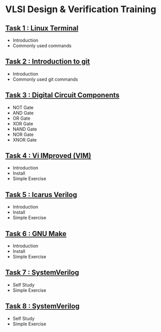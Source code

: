 # VLSI Design & Verification Training
## [Task 1 : Linux Terminal](docs/task_1.md)
- Introduction
- Commonly used commands
## [Task 2 : Introduction to git](docs/task_2.md)
- Introduction
- Commonly used git commands
## [Task 3 : Digital Circuit Components](docs/task_3.md)
- NOT Gate
- AND Gate
- OR Gate
- XOR Gate
- NAND Gate
- NOR Gate
- XNOR Gate
## [Task 4 : Vi IMproved (VIM)](docs/task_4.md)
- Introduction
- Install
- Simple Exercise
## [Task 5 : Icarus Verilog](docs/task_5.md)
- Introduction
- Install
- Simple Exercise
## [Task 6 : GNU Make](docs/task_6.md)
- Introduction
- Install
- Simple Exercise
## [Task 7 : SystemVerilog](docs/task_7.md)
- Self Study
- Simple Exercise
## [Task 8 : SystemVerilog](docs/task_8.md)
- Self Study
- Simple Exercise
